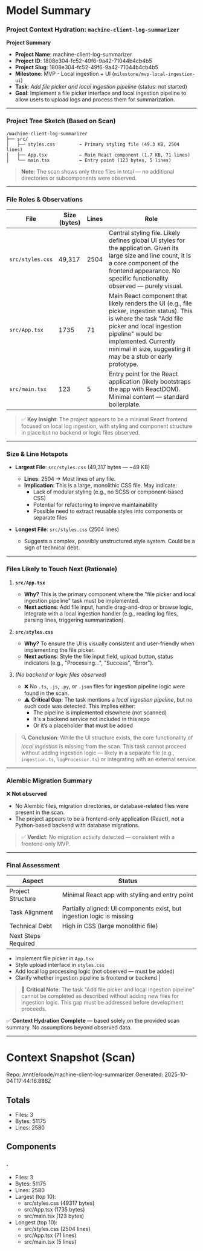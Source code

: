 # Model Summary

### Project Context Hydration: `machine-client-log-summarizer`

**Project Summary**  
- **Project Name**: machine-client-log-summarizer  
- **Project ID**: 1808e304-fc52-49f6-9a42-71044b4cb4b5  
- **Project Slug**: 1808e304-fc52-49f6-9a42-71044b4cb4b5  
- **Milestone**: MVP - Local ingestion + UI (`milestone/mvp-local-ingestion-ui`)  
- **Task**: *Add file picker and local ingestion pipeline* (status: not started)  
- **Goal**: Implement a file picker interface and local ingestion pipeline to allow users to upload logs and process them for summarization.

---

### Project Tree Sketch (Based on Scan)

```
/machine-client-log-summarizer
├── src/
│   ├── styles.css         ← Primary styling file (49.3 KB, 2504 lines)
│   ├── App.tsx            ← Main React component (1.7 KB, 71 lines)
│   └── main.tsx           ← Entry point (123 bytes, 5 lines)
```

> **Note**: The scan shows only three files in total — no additional directories or subcomponents were observed.

---

### File Roles & Observations

| File | Size (bytes) | Lines | Role |
|------|--------------|-------|------|
| `src/styles.css` | 49,317 | 2504 | Central styling file. Likely defines global UI styles for the application. Given its large size and line count, it is a core component of the frontend appearance. No specific functionality observed — purely visual. |
| `src/App.tsx` | 1735 | 71 | Main React component that likely renders the UI (e.g., file picker, ingestion status). This is where the task "Add file picker and local ingestion pipeline" would be implemented. Currently minimal in size, suggesting it may be a stub or early prototype. |
| `src/main.tsx` | 123 | 5 | Entry point for the React application (likely bootstraps the app with ReactDOM). Minimal content — standard boilerplate. |

> ✅ **Key Insight**: The project appears to be a minimal React frontend focused on local log ingestion, with styling and component structure in place but no backend or logic files observed.

---

### Size & Line Hotspots

- **Largest File**: `src/styles.css` (49,317 bytes — ~49 KB)  
  - **Lines**: 2504 → Most lines of any file.  
  - **Implication**: This is a large, monolithic CSS file. May indicate:
    - Lack of modular styling (e.g., no SCSS or component-based CSS)
    - Potential for refactoring to improve maintainability
    - Possible need to extract reusable styles into components or separate files

- **Longest File**: `src/styles.css` (2504 lines)  
  - Suggests a complex, possibly unstructured style system. Could be a sign of technical debt.

---

### Files Likely to Touch Next (Rationale)

1. **`src/App.tsx`**  
   - **Why?** This is the primary component where the "file picker and local ingestion pipeline" task must be implemented.  
   - **Next actions**: Add file input, handle drag-and-drop or browse logic, integrate with a local ingestion handler (e.g., reading log files, parsing lines, triggering summarization).  

2. **`src/styles.css`**  
   - **Why?** To ensure the UI is visually consistent and user-friendly when implementing the file picker.  
   - **Next actions**: Style the file input field, upload button, status indicators (e.g., "Processing...", "Success", "Error").  

3. *(No backend or logic files observed)*  
   - ❌ No `.ts`, `.js`, `.py`, or `.json` files for ingestion pipeline logic were found in the scan.  
   - ⚠️ **Critical Gap**: The task mentions a *local ingestion pipeline*, but no such code was detected. This implies either:
     - The pipeline is implemented elsewhere (not scanned)
     - It's a backend service not included in this repo
     - Or it’s a placeholder that must be added

> 🔍 **Conclusion**: While the UI structure exists, the core functionality of *local ingestion* is missing from the scan. This task cannot proceed without adding ingestion logic — likely in a separate file (e.g., `ingestion.ts`, `logProcessor.ts`) or integrating with an external service.

---

### Alembic Migration Summary

❌ **Not observed**  
- No Alembic files, migration directories, or database-related files were present in the scan.  
- The project appears to be a frontend-only application (React), not a Python-based backend with database migrations.  

> ✅ **Verdict**: No migration activity detected — consistent with a frontend-only MVP.

---

### Final Assessment

| Aspect | Status |
|-------|--------|
| Project Structure | Minimal React app with styling and entry point |
| Task Alignment | Partially aligned: UI components exist, but ingestion logic is missing |
| Technical Debt | High in CSS (large monolithic file) |
| Next Steps Required |  
  - Implement file picker in `App.tsx`  
  - Style upload interface in `styles.css`  
  - Add local log processing logic (not observed — must be added)  
  - Clarify whether ingestion pipeline is frontend or backend |

> 🚩 **Critical Note**: The task "Add file picker and local ingestion pipeline" cannot be completed as described without adding new files for ingestion logic. This gap must be addressed before development proceeds.

✅ **Context Hydration Complete** — based solely on the provided scan summary. No assumptions beyond observed data.

---

# Context Snapshot (Scan)

Repo: /mnt/e/code/machine-client-log-summarizer
Generated: 2025-10-04T17:44:16.886Z

## Totals
- Files: 3
- Bytes: 51175
- Lines: 2580

## Components
### .
- Files: 3
- Bytes: 51175
- Lines: 2580
- Largest (top 10):
  - src/styles.css (49317 bytes)
  - src/App.tsx (1735 bytes)
  - src/main.tsx (123 bytes)
- Longest (top 10):
  - src/styles.css (2504 lines)
  - src/App.tsx (71 lines)
  - src/main.tsx (5 lines)

